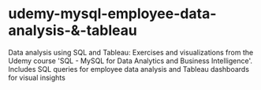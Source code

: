 # udemy-mysql-employee-data-analysis-&-tableau
Data analysis using SQL and Tableau: Exercises and visualizations from the Udemy course 'SQL - MySQL for Data Analytics and Business Intelligence'. Includes SQL queries for employee data analysis and Tableau dashboards for visual insights
